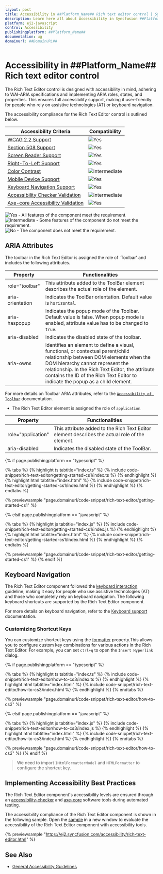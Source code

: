 ```yaml
---
layout: post
title: Accessibility in ##Platform_Name## Rich text editor control | Syncfusion
description: Learn here all about Accessibility in Syncfusion ##Platform_Name## Rich text editor control of Syncfusion Essential JS 2 and more.
platform: ej2-javascript
control: Accessibility 
publishingplatform: ##Platform_Name##
documentation: ug
domainurl: ##DomainURL##
---
```


# Accessibility in ##Platform_Name## Rich text editor control

The Rich Text Editor control is designed with accessibility in mind, adhering to WAI-ARIA specifications and implementing ARIA roles, states, and properties. This ensures full accessibility support, making it user-friendly for people who rely on assistive technologies (AT) or keyboard navigation.

The accessibility compliance for the Rich Text Editor control is outlined below.

| Accessibility Criteria | Compatibility |
| -- | -- |
| [WCAG 2.2 Support](../common/accessibility#accessibility-standards) | <img src="https://cdn.syncfusion.com/content/images/documentation/full.png" alt="Yes"> |
| [Section 508 Support](../common/accessibility#accessibility-standards) | <img src="https://cdn.syncfusion.com/content/images/documentation/full.png" alt="Yes"> |
| [Screen Reader Support](../common/accessibility#screen-reader-support) | <img src="https://cdn.syncfusion.com/content/images/documentation/full.png" alt="Yes"> |
| [Right-To-Left Support](../common/accessibility#right-to-left-support) | <img src="https://cdn.syncfusion.com/content/images/documentation/full.png" alt="Yes"> |
| [Color Contrast](../common/accessibility#color-contrast) | <img src="https://cdn.syncfusion.com/content/images/documentation/partial.png" alt="Intermediate"> |
| [Mobile Device Support](../common/accessibility#mobile-device-support) | <img src="https://cdn.syncfusion.com/content/images/documentation/full.png" alt="Yes"> |
| [Keyboard Navigation Support](../common/accessibility#keyboard-navigation-support) | <img src="https://cdn.syncfusion.com/content/images/documentation/full.png" alt="Yes"> |
| [Accessibility Checker Validation](../common/accessibility#ensuring-accessibility) | <img src="https://cdn.syncfusion.com/content/images/documentation/partial.png" alt="Intermediate"> |
| [Axe-core Accessibility Validation](../common/accessibility#ensuring-accessibility) | <img src="https://cdn.syncfusion.com/content/images/documentation/full.png" alt="Yes"> |

<style>
    .post .post-content img {
        display: inline-block;
        margin: 0.5em 0;
    }
</style>

<div><img src="https://cdn.syncfusion.com/content/images/documentation/full.png" alt="Yes"> - All features of the component meet the requirement.</div>

<div><img src="https://cdn.syncfusion.com/content/images/documentation/partial.png" alt="Intermediate"> - Some features of the component do not meet the requirement.</div>

<div><img src="https://cdn.syncfusion.com/content/images/documentation/not-supported.png" alt="No"> - The component does not meet the requirement.</div>

## ARIA Attributes

The toolbar in the Rich Text Editor is assigned the role of 'Toolbar' and includes the following attributes.

| **Property** | **Functionalities** |
| --- | --- |
| role="toolbar" | This attribute added to the ToolBar element describes the actual role of the element. |
| aria-orientation     | Indicates the ToolBar orientation. Default value is `horizontal`. |
| aria-haspopup       | Indicates the popup mode of the Toolbar. Default value is false. When popup mode is enabled,  attribute value has to be changed to `true`. | |
| aria-disabled       | Indicates the disabled state of the toolbar. |
| aria-owns | Identifies an element to define a visual, functional, or contextual parent/child relationship between DOM elements when the DOM hierarchy cannot represent the relationship. In the Rich Text Editor, the attribute contains the ID of the Rich Text Editor to indicate the popup as a child element. |

For more details on Toolbar ARIA attributes, refer to the [`Accessibility of Toolbar`](../../toolbar/accessibility.html) documentation.

* The Rich Text Editor element is assigned the role of `application`.

| **Property** | **Functionalities** |
| --- | --- |
| role="application" | This attribute added to the Rich Text Editor element describes the actual role of the element. |
| aria-disabled       | Indicates the disabled state of the ToolBar. |

{% if page.publishingplatform == "typescript" %}

{% tabs %}
{% highlight ts tabtitle="index.ts" %}
{% include code-snippet/rich-text-editor/getting-started-cs1/index.ts %}
{% endhighlight %}
{% highlight html tabtitle="index.html" %}
{% include code-snippet/rich-text-editor/getting-started-cs1/index.html %}
{% endhighlight %}
{% endtabs %}
        
{% previewsample "page.domainurl/code-snippet/rich-text-editor/getting-started-cs1" %}

{% elsif page.publishingplatform == "javascript" %}

{% tabs %}
{% highlight js tabtitle="index.js" %}
{% include code-snippet/rich-text-editor/getting-started-cs1/index.js %}
{% endhighlight %}
{% highlight html tabtitle="index.html" %}
{% include code-snippet/rich-text-editor/getting-started-cs1/index.html %}
{% endhighlight %}
{% endtabs %}

{% previewsample "page.domainurl/code-snippet/rich-text-editor/getting-started-cs1" %}
{% endif %}

## Keyboard Navigation

The Rich Text Editor component followed the [keyboard interaction](https://www.w3.org/WAI/ARIA/apg/patterns/alert/#keyboardinteraction) guideline, making it easy for people who use assistive technologies (AT) and those who completely rely on keyboard navigation. The following keyboard shortcuts are supported by the Rich Text Editor component.

For more details on keyboard navigation, refer to the [Keyboard support](./keyboard-support) documentation.

### Customizing Shortcut Keys

You can customize shortcut keys using the [formatter](../../api/rich-text-editor/#formatter) property.This allows you to configure custom key combinations for various actions in the Rich Text Editor. For example, you can set `ctrl+q` to open the `Insert Hyperlink` dialog.

{% if page.publishingplatform == "typescript" %}

{% tabs %}
{% highlight ts tabtitle="index.ts" %}
{% include code-snippet/rich-text-editor/how-to-cs3/index.ts %}
{% endhighlight %}
{% highlight html tabtitle="index.html" %}
{% include code-snippet/rich-text-editor/how-to-cs3/index.html %}
{% endhighlight %}
{% endtabs %}
        
{% previewsample "page.domainurl/code-snippet/rich-text-editor/how-to-cs3" %}

{% elsif page.publishingplatform == "javascript" %}

{% tabs %}
{% highlight js tabtitle="index.js" %}
{% include code-snippet/rich-text-editor/how-to-cs3/index.js %}
{% endhighlight %}
{% highlight html tabtitle="index.html" %}
{% include code-snippet/rich-text-editor/how-to-cs3/index.html %}
{% endhighlight %}
{% endtabs %}

{% previewsample "page.domainurl/code-snippet/rich-text-editor/how-to-cs3" %}
{% endif %}

> We need to import `IHtmlFormatterModel` and `HTMLFormatter` to configure the shortcut key.

## Implementing Accessibility Best Practices

The Rich Text Editor component's accessibility levels are ensured through an [accessibility-checker](https://www.npmjs.com/package/accessibility-checker) and [axe-core](https://www.npmjs.com/package/axe-core) software tools during automated testing.

The accessibility compliance of the Rich Text Editor component is shown in the following sample. Open the [sample](https://ej2.syncfusion.com/accessibility/rich-text-editor.html) in a new window to evaluate the accessibility of the Rich Text Editor component with accessibility tools.

{% previewsample "https://ej2.syncfusion.com/accessibility/rich-text-editor.html" %}

## See Also

* [General Accessibility Guidelines](../common/accessibility)
